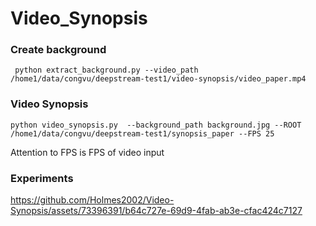 # Video_Synopsis

### Create background
```
 python extract_background.py --video_path /home1/data/congvu/deepstream-test1/video-synopsis/video_paper.mp4
```
### Video Synopsis
```
python video_synopsis.py  --background_path background.jpg --ROOT /home1/data/congvu/deepstream-test1/synopsis_paper --FPS 25
```
Attention to FPS is FPS of video input

### Experiments
https://github.com/Holmes2002/Video-Synopsis/assets/73396391/b64c727e-69d9-4fab-ab3e-cfac424c7127

